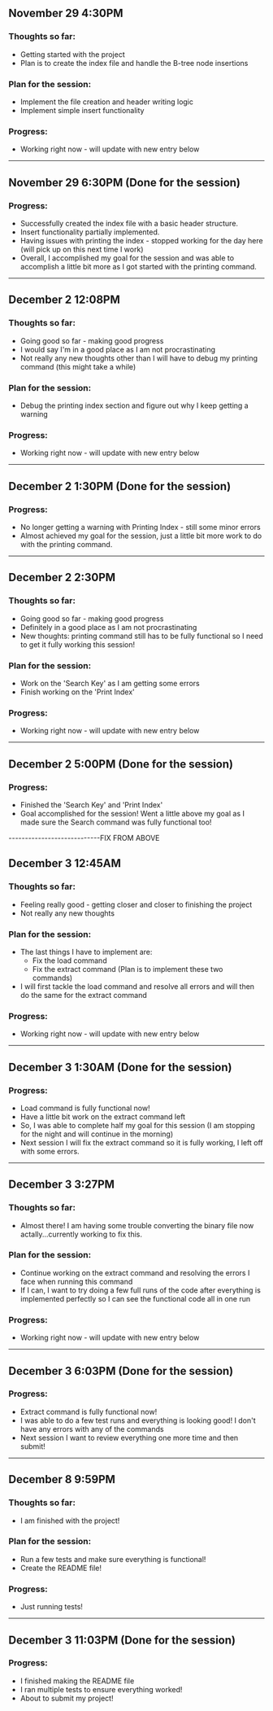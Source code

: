 ## November 29 4:30PM

### Thoughts so far:
- Getting started with the project
- Plan is to create the index file and handle the B-tree node insertions

### Plan for the session:
- Implement the file creation and header writing logic
- Implement simple insert functionality

### Progress:
- Working right now - will update with new entry below

----------------------------

## November 29 6:30PM (Done for the session)

### Progress:
- Successfully created the index file with a basic header structure.
- Insert functionality partially implemented.
- Having issues with printing the index - stopped working for the day here (will pick up on this next time I work)
- Overall, I accomplished my goal for the session and was able to accomplish a little bit more as I got started with the printing command.

----------------------------

## December 2 12:08PM

### Thoughts so far:
- Going good so far - making good progress
- I would say I'm in a good place as I am not procrastinating
- Not really any new thoughts other than I will have to debug my printing command (this might take a while)

### Plan for the session:
- Debug the printing index section and figure out why I keep getting a warning

### Progress:
- Working right now - will update with new entry below

----------------------------

## December 2 1:30PM (Done for the session)

### Progress:
- No longer getting a warning with Printing Index - still some minor errors
- Almost achieved my goal for the session, just a little bit more work to do with the printing command.

----------------------------

## December 2 2:30PM

### Thoughts so far:
- Going good so far - making good progress
- Definitely in a good place as I am not procrastinating
- New thoughts: printing command still has to be fully functional so I need to get it fully working this session!

### Plan for the session:
- Work on the 'Search Key' as I am getting some errors
- Finish working on the 'Print Index'

### Progress:
- Working right now - will update with new entry below

----------------------------

## December 2 5:00PM (Done for the session)

### Progress:
- Finished the 'Search Key' and 'Print Index'
- Goal accomplished for the session! Went a little above my goal as I made sure the Search command was fully functional too!

----------------------------FIX FROM ABOVE

## December 3 12:45AM

### Thoughts so far:
- Feeling really good - getting closer and closer to finishing the project
- Not really any new thoughts

### Plan for the session:
- The last things I have to implement are:
    - Fix the load command
    - Fix the extract command
(Plan is to implement these two commands)
- I will first tackle the load command and resolve all errors and will then do the same for the extract command

### Progress:
- Working right now - will update with new entry below

----------------------------

## December 3 1:30AM (Done for the session)

### Progress:
- Load command is fully functional now!
- Have a little bit work on the extract command left
- So, I was able to complete half my goal for this session (I am stopping for the night and will continue in the morning)
- Next session I will fix the extract command so it is fully working, I left off with some errors.

----------------------------

## December 3 3:27PM

### Thoughts so far:
- Almost there! I am having some trouble converting the binary file now actally...currently working to fix this.

### Plan for the session:
- Continue working on the extract command and resolving the errors I face when running this command
- If I can, I want to try doing a few full runs of the code after everything is implemented perfectly so I can see the functional code all in one run

### Progress:
- Working right now - will update with new entry below

----------------------------

## December 3 6:03PM (Done for the session)

### Progress:
- Extract command is fully functional now!
- I was able to do a few test runs and everything is looking good! I don't have any errors with any of the commands
- Next session I want to review everything one more time and then submit!

----------------------------

## December 8 9:59PM

### Thoughts so far:
- I am finished with the project!

### Plan for the session:
- Run a few tests and make sure everything is functional!
- Create the README file!

### Progress:
- Just running tests!

----------------------------

## December 3 11:03PM (Done for the session)

### Progress:
- I finished making the README file
- I ran multiple tests to ensure everything worked!
- About to submit my project!